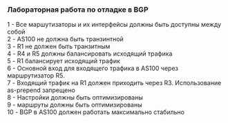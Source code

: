 ### Лабораторная работа по отладке в BGP

1 - Все маршутизаторы и их интерфейсы должны быть доступны между собой  
2 - AS100 не должна быть транзинтной  
3 - R1 не должен быть транзитным  
4 - R4 и R5 должны балансировать исходящий трафика  
5 - R1 балансирует исходящий трафик  
6 - Основной вход для входящего трафика в AS100 через маршрутизатор R5.  
7 - Входящий трафик на R1 должен приходить через R3. Использование as-prepend запрещено  
8 - Настройки должны быть оптимизированы  
9 - маршруты должны быть оптимизированы  
10 - BGP в AS100 должен работать максимально стабильно  

